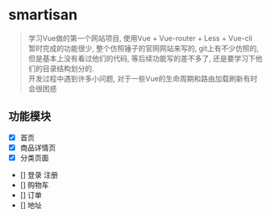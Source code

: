 # smartisan

> 学习Vue做的第一个网站项目, 使用Vue + Vue-router + Less + Vue-cli  
> 暂时完成的功能很少, 整个仿照锤子的官网网站来写的, git上有不少仿照的, 但是基本上没有看过他们的代码,
等后续功能写的差不多了, 还是要学习下他们的目录结构划分的.  
> 开发过程中遇到许多小问题, 对于一些Vue的生命周期和路由加载刷新有时会很困惑  

## 功能模块
* [x] 首页
* [x] 商品详情页
* [x] 分类页面
* [] 登录 注册
* [] 购物车
* [] 订单
* [] 地址


